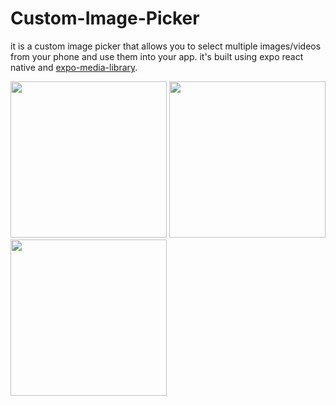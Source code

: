 # Custom-Image-Picker
  it is a custom image picker that allows you to select multiple images/videos from your phone and use them into your app.
  it's built using expo react native and [expo-media-library](https://docs.expo.dev/versions/latest/sdk/media-library/).
  
  
<img src="https://github.com/keynavas/Custom-Image-Picker/blob/master/screenShots/Screenshot_1.jpg" width="250">
<img src="https://github.com/keynavas/Custom-Image-Picker/blob/master/screenShots/Screenshot_2.jpg" width="250">
<img src="https://github.com/keynavas/Custom-Image-Picker/blob/master/screenShots/Screenshot_3.jpg" width="250">
